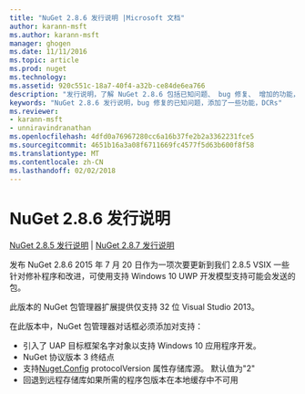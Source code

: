 ```yaml
---
title: "NuGet 2.8.6 发行说明 |Microsoft 文档"
author: karann-msft
ms.author: karann-msft
manager: ghogen
ms.date: 11/11/2016
ms.topic: article
ms.prod: nuget
ms.technology: 
ms.assetid: 920c551c-18a7-40f4-a32b-ce84de6ea766
description: "发行说明，了解 NuGet 2.8.6 包括已知问题、 bug 修复、 增加的功能，以及 DCRs。"
keywords: "NuGet 2.8.6 发行说明，bug 修复的已知问题，添加了一些功能，DCRs"
ms.reviewer:
- karann-msft
- unniravindranathan
ms.openlocfilehash: 4dfd0a76967280cc6a16b37fe2b2a3362231fce5
ms.sourcegitcommit: 4651b16a3a08f6711669fc4577f5d63b600f8f58
ms.translationtype: MT
ms.contentlocale: zh-CN
ms.lasthandoff: 02/02/2018
---
```

# <a name="nuget-286-release-notes"></a>NuGet 2.8.6 发行说明

[NuGet 2.8.5 发行说明](../release-notes/nuget-2.8.5.md) | [NuGet 2.8.7 发行说明](../release-notes/nuget-2.8.7.md)

发布 NuGet 2.8.6 2015 年 7 月 20 日作为一项次要更新到我们 2.8.5 VSIX 一些针对修补程序和改进，可使用支持 Windows 10 UWP 开发模型支持可能会发送的包。

此版本的 NuGet 包管理器扩展提供仅支持 32 位 Visual Studio 2013。

在此版本中，NuGet 包管理器对话框必须添加对支持：

* 引入了 UAP 目标框架名字对象以支持 Windows 10 应用程序开发。
* NuGet 协议版本 3 终结点
* 支持[Nuget.Config](../consume-packages/configuring-nuget-behavior.md) protocolVersion 属性存储库源。 默认值为"2"
* 回退到远程存储库如果所需的程序包版本在本地缓存中不可用